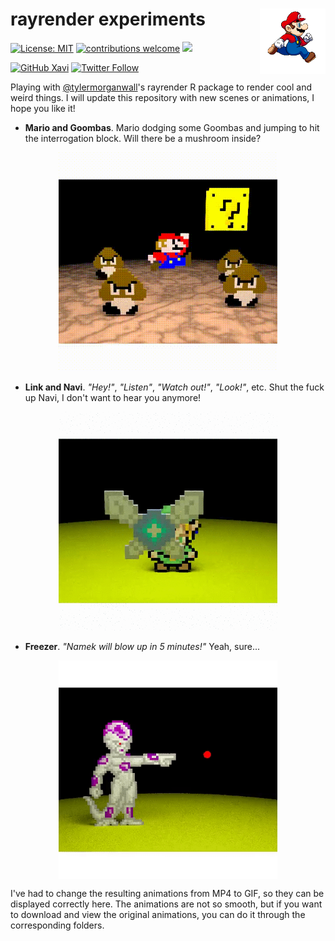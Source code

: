 # rayrender experiments <img src='mario.gif' align="right" height="105" /></a>

<!-- badges: start -->
[![License: MIT](https://img.shields.io/badge/License-MIT-blue.svg)](https://opensource.org/licenses/MIT)
[![contributions welcome](https://img.shields.io/badge/contributions-welcome-brightgreen.svg?style=flat)](https://github.com/xavivg91/rayrender-experiments/issues/new)
![](https://visitor-badge.glitch.me/badge?page_id=github.com/xavivg91/rayrender-experiments)
<!-- [![HitCount](http://hits.dwyl.com/xavivg91/rayrender-experiments.svg)](http://hits.dwyl.com/xavivg91/rayrender-experiments) -->

[![GitHub Xavi](https://img.shields.io/github/followers/xavivg91?label=follow&style=social)](https://github.com/xavivg91/)
[![Twitter Follow](https://img.shields.io/twitter/follow/Xavier91vg.svg?style=social)](https://twitter.com/Xavier91vg)
<!-- badges: end -->

Playing with [@tylermorganwall](https://twitter.com/tylermorganwall)'s rayrender R package to render cool and weird things. I will update this repository with new scenes or animations, I hope you like it!

* **Mario and Goombas**. Mario dodging some Goombas and jumping to hit the interrogation block. Will there be a mushroom inside?

<p align="center">
<img src='Mario and Goombas/mario-and-goombas.gif' height="350" /></a>
</p>

* **Link and Navi**. _"Hey!"_, _"Listen"_, _"Watch out!"_, _"Look!"_, etc. Shut the fuck up Navi, I don't want to hear you anymore!

<p align="center">
<img src='Link and Navi/link-and-navi.gif' height="350" /></a>
</p>

* **Freezer**. _"Namek will blow up in 5 minutes!"_ Yeah, sure...

<p align="center">
<img src='Freezer/freezer.gif' align="center" height="350" /></a>
</p>

I've had to change the resulting animations from MP4 to GIF, so they can be displayed correctly here. The animations are not so smooth, but if you want to download and view the original animations, you can do it through the corresponding folders.


